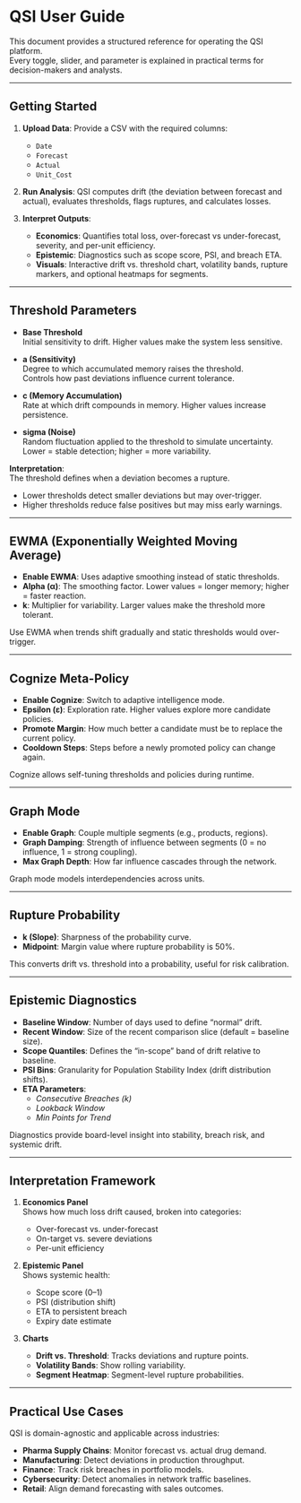 # QSI User Guide

This document provides a structured reference for operating the QSI platform.  
Every toggle, slider, and parameter is explained in practical terms for decision-makers and analysts.

---

## Getting Started

1. **Upload Data**: Provide a CSV with the required columns:
   - `Date`
   - `Forecast`
   - `Actual`
   - `Unit_Cost`

2. **Run Analysis**: QSI computes drift (the deviation between forecast and actual), evaluates thresholds, flags ruptures, and calculates losses.

3. **Interpret Outputs**:
   - **Economics**: Quantifies total loss, over-forecast vs under-forecast, severity, and per-unit efficiency.
   - **Epistemic**: Diagnostics such as scope score, PSI, and breach ETA.
   - **Visuals**: Interactive drift vs. threshold chart, volatility bands, rupture markers, and optional heatmaps for segments.

---

## Threshold Parameters

- **Base Threshold**  
  Initial sensitivity to drift. Higher values make the system less sensitive.

- **a (Sensitivity)**  
  Degree to which accumulated memory raises the threshold.  
  Controls how past deviations influence current tolerance.

- **c (Memory Accumulation)**  
  Rate at which drift compounds in memory. Higher values increase persistence.

- **sigma (Noise)**  
  Random fluctuation applied to the threshold to simulate uncertainty.  
  Lower = stable detection; higher = more variability.

**Interpretation**:  
The threshold defines when a deviation becomes a rupture.  
- Lower thresholds detect smaller deviations but may over-trigger.  
- Higher thresholds reduce false positives but may miss early warnings.

---

## EWMA (Exponentially Weighted Moving Average)

- **Enable EWMA**: Uses adaptive smoothing instead of static thresholds.  
- **Alpha (α)**: The smoothing factor. Lower values = longer memory; higher = faster reaction.  
- **k**: Multiplier for variability. Larger values make the threshold more tolerant.

Use EWMA when trends shift gradually and static thresholds would over-trigger.

---

## Cognize Meta-Policy

- **Enable Cognize**: Switch to adaptive intelligence mode.
- **Epsilon (ε)**: Exploration rate. Higher values explore more candidate policies.  
- **Promote Margin**: How much better a candidate must be to replace the current policy.  
- **Cooldown Steps**: Steps before a newly promoted policy can change again.

Cognize allows self-tuning thresholds and policies during runtime.

---

## Graph Mode

- **Enable Graph**: Couple multiple segments (e.g., products, regions).  
- **Graph Damping**: Strength of influence between segments (0 = no influence, 1 = strong coupling).  
- **Max Graph Depth**: How far influence cascades through the network.

Graph mode models interdependencies across units.

---

## Rupture Probability

- **k (Slope)**: Sharpness of the probability curve.  
- **Midpoint**: Margin value where rupture probability is 50%.

This converts drift vs. threshold into a probability, useful for risk calibration.

---

## Epistemic Diagnostics

- **Baseline Window**: Number of days used to define “normal” drift.  
- **Recent Window**: Size of the recent comparison slice (default = baseline size).  
- **Scope Quantiles**: Defines the “in-scope” band of drift relative to baseline.  
- **PSI Bins**: Granularity for Population Stability Index (drift distribution shifts).  
- **ETA Parameters**:  
  - *Consecutive Breaches (k)*  
  - *Lookback Window*  
  - *Min Points for Trend*  

Diagnostics provide board-level insight into stability, breach risk, and systemic drift.

---

## Interpretation Framework

1. **Economics Panel**  
   Shows how much loss drift caused, broken into categories:
   - Over-forecast vs. under-forecast
   - On-target vs. severe deviations
   - Per-unit efficiency

2. **Epistemic Panel**  
   Shows systemic health:
   - Scope score (0–1)  
   - PSI (distribution shift)  
   - ETA to persistent breach  
   - Expiry date estimate  

3. **Charts**  
   - **Drift vs. Threshold**: Tracks deviations and rupture points.  
   - **Volatility Bands**: Show rolling variability.  
   - **Segment Heatmap**: Segment-level rupture probabilities.

---

## Practical Use Cases

QSI is domain-agnostic and applicable across industries:

- **Pharma Supply Chains**: Monitor forecast vs. actual drug demand.  
- **Manufacturing**: Detect deviations in production throughput.  
- **Finance**: Track risk breaches in portfolio models.  
- **Cybersecurity**: Detect anomalies in network traffic baselines.  
- **Retail**: Align demand forecasting with sales outcomes.  
